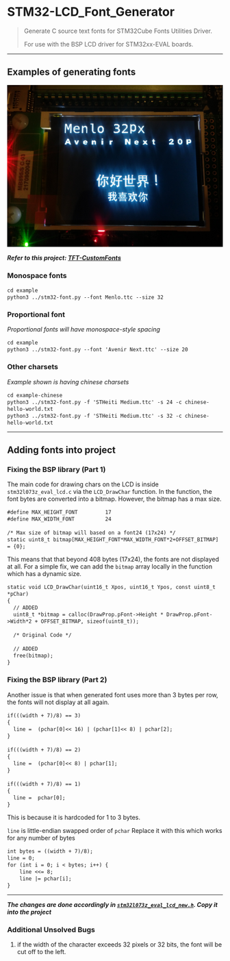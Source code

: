 # STM32-LCD_Font_Generator

> Generate C source text fonts for STM32Cube Fonts Utilities Driver.
> 
> For use with the BSP LCD driver for STM32xx-EVAL boards.

--- 

## Examples of generating fonts

![preview](preview.jpg)

***Refer to this project: [TFT-CustomFonts](https://github.com/zst-embedded/STM32L073VZT6-Learning_Projects/tree/master/projects/TFT-CustomFonts)***

### Monospace fonts

    cd example
    python3 ../stm32-font.py --font Menlo.ttc --size 32

### Proportional font

*Proportional fonts will have monospace-style spacing*

    cd example
    python3 ../stm32-font.py --font 'Avenir Next.ttc' --size 20

### Other charsets

*Example shown is having chinese charsets*

    cd example-chinese
    python3 ../stm32-font.py -f 'STHeiti Medium.ttc' -s 24 -c chinese-hello-world.txt 
    python3 ../stm32-font.py -f 'STHeiti Medium.ttc' -s 32 -c chinese-hello-world.txt 

--- 

## Adding fonts into project

### Fixing the BSP library (Part 1)

The main code for drawing chars on the LCD is inside `stm32l073z_eval_lcd.c` via the `LCD_DrawChar` function.
In the function, the font bytes are converted into a bitmap. However, the bitmap has a max size.

    #define MAX_HEIGHT_FONT         17
    #define MAX_WIDTH_FONT          24

    /* Max size of bitmap will based on a font24 (17x24) */
    static uint8_t bitmap[MAX_HEIGHT_FONT*MAX_WIDTH_FONT*2+OFFSET_BITMAP] = {0};

This means that that beyond 408 bytes (17x24), the fonts are not displayed at all.
For a simple fix, we can add the `bitmap` array locally in the function which has a dynamic size.

    static void LCD_DrawChar(uint16_t Xpos, uint16_t Ypos, const uint8_t *pChar)
    {
      // ADDED
      uint8_t *bitmap = calloc(DrawProp.pFont->Height * DrawProp.pFont->Width*2 + OFFSET_BITMAP, sizeof(uint8_t));

      /* Original Code */

      // ADDED
      free(bitmap);
    }

### Fixing the BSP library (Part 2)

Another issue is that when generated font uses more than 3 bytes per row, the fonts will not display at all again.

    if(((width + 7)/8) == 3)
    {
      line =  (pchar[0]<< 16) | (pchar[1]<< 8) | pchar[2];
    }
    
    if(((width + 7)/8) == 2)
    {
      line =  (pchar[0]<< 8) | pchar[1];
    }
    
    if(((width + 7)/8) == 1)
    {
      line =  pchar[0];
    }   

This is because it is hardcoded for 1 to 3 bytes. 

`line` is little-endian swapped order of `pchar` 
Replace it with this which works for any number of bytes

    int bytes = ((width + 7)/8);
    line = 0;
    for (int i = 0; i < bytes; i++) {
        line <<= 8;
        line |= pchar[i];
    }

---

***The changes are done accordingly in [`stm32l073z_eval_lcd_new.h`](stm32l073z_eval_lcd_new.h). Copy it into the project***


### Additional Unsolved Bugs

1. if the width of the character exceeds 32 pixels or 32 bits, the font will be cut off to the left.

